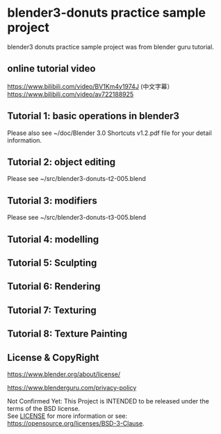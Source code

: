 # blender3-donuts practice sample project

blender3 donuts practice sample project was from blender guru tutorial.

## online tutorial video

https://www.bilibili.com/video/BV1Km4y1974J  (中文字幕）           
https://www.bilibili.com/video/av722188925

## Tutorial 1: basic operations in blender3

Please also see ~/doc/Blender 3.0 Shortcuts v1.2.pdf file for your detail information.

## Tutorial 2: object editing

Please see ~/src/blender3-donuts-t2-005.blend

## Tutorial 3: modifiers

Please see ~/src/blender3-donuts-t3-005.blend

## Tutorial 4: modelling

## Tutorial 5: Sculpting

## Tutorial 6: Rendering

## Tutorial 7: Texturing

## Tutorial 8: Texture Painting

## License & CopyRight

https://www.blender.org/about/license/

https://www.blenderguru.com/privacy-policy

Not Confirmed Yet:
This Project is INTENDED to be released under the terms of the BSD license.  
See [LICENSE](LICENSE.txt) for more information or see:  
https://opensource.org/licenses/BSD-3-Clause.  



